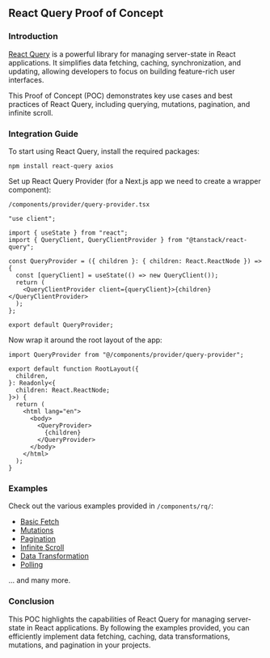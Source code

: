  ## React Query Proof of Concept

 ### Introduction
[React Query](https://tanstack.com/query/latest) is a powerful library for managing server-state in React applications. It simplifies data fetching, caching, synchronization, and updating, allowing developers to focus on building feature-rich user interfaces.

This Proof of Concept (POC) demonstrates key use cases and best practices of React Query, including querying, mutations, pagination, and infinite scroll.

### Integration Guide
To start using React Query, install the required packages:
```
npm install react-query axios
```
Set up React Query Provider (for a Next.js app we need to create a wrapper component):

`/components/provider/query-provider.tsx`
```
"use client";

import { useState } from "react";
import { QueryClient, QueryClientProvider } from "@tanstack/react-query";

const QueryProvider = ({ children }: { children: React.ReactNode }) => {
  const [queryClient] = useState(() => new QueryClient());
  return (
    <QueryClientProvider client={queryClient}>{children}</QueryClientProvider>
  );
};

export default QueryProvider;
```
Now wrap it around the root layout of the app:
```
import QueryProvider from "@/components/provider/query-provider";

export default function RootLayout({
  children,
}: Readonly<{
  children: React.ReactNode;
}>) {
  return (
    <html lang="en">
      <body>
        <QueryProvider>
          {children}
        </QueryProvider>
      </body>
    </html>
  );
}
```

### Examples
Check out the various examples provided in `/components/rq/`:
- [Basic Fetch](https://github.com/VatsalDave2102/POC-React-Query/blob/main/components/rq/rq-fetch-example.tsx)
- [Mutations](https://github.com/VatsalDave2102/POC-React-Query/blob/main/components/rq/rq-mutation-example.tsx)
- [Pagination](https://github.com/VatsalDave2102/POC-React-Query/blob/main/components/rq/rq-pagination-example.tsx)
- [Infinite Scroll](https://github.com/VatsalDave2102/POC-React-Query/blob/main/components/rq/rq-infinite-scroll-example.tsx)
- [Data Transformation](https://github.com/VatsalDave2102/POC-React-Query/blob/main/components/rq/rq-data-transform-example.tsx)
- [Polling](https://github.com/VatsalDave2102/POC-React-Query/blob/main/components/rq/rq-polling-example.tsx)

... and many more.

### Conclusion
This POC highlights the capabilities of React Query for managing server-state in React applications. By following the examples provided, you can efficiently implement data fetching, caching, data transformations, mutations, and pagination in your projects.

